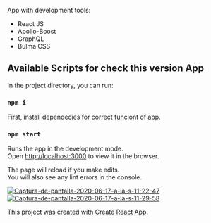 
App with development tools:

- React JS
- Apollo-Boost
- GraphQL
- Bulma CSS

## Available Scripts for check this version App

In the project directory, you can run:

### `npm i`

First, install dependecies for correct funciont of app.

### `npm start`

Runs the app in the development mode.<br />
Open [http://localhost:3000](http://localhost:3000) to view it in the browser.

The page will reload if you make edits.<br />
You will also see any lint errors in the console.


<a href="https://ibb.co/JqpLt6d"><img src="https://i.ibb.co/9h4XgKv/Captura-de-pantalla-2020-06-17-a-la-s-11-22-47.png" alt="Captura-de-pantalla-2020-06-17-a-la-s-11-22-47" border="0" /></a>
<a href="https://ibb.co/T29FyVh"><img src="https://i.ibb.co/jfn1tc4/Captura-de-pantalla-2020-06-17-a-la-s-11-29-58.png" alt="Captura-de-pantalla-2020-06-17-a-la-s-11-29-58" border="0"></a>


This project was created with [Create React App](https://github.com/facebook/create-react-app).
